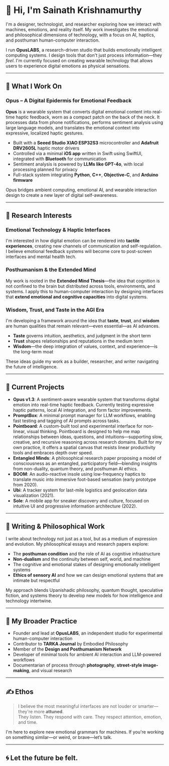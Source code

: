 # 👋 Hi, I'm Sainath Krishnamurthy

I'm a designer, technologist, and researcher exploring how we interact with machines, emotions, and reality itself. My work investigates the emotional and philosophical dimensions of technology, with a focus on AI, haptics, and posthuman human-computer interaction.

I run **OpusLABS**, a research-driven studio that builds emotionally intelligent computing systems. I design tools that don't just process information—they *feel*. I'm currently focused on creating wearable technology that allows users to experience digital emotions as physical sensations.

---

## 🧪 What I Work On

### Opus – A Digital Epidermis for Emotional Feedback  
**Opus** is a wearable system that converts digital emotional content into real-time haptic feedback, worn as a compact patch on the back of the neck. It processes data from phone notifications, performs sentiment analysis using large language models, and translates the emotional context into expressive, localized haptic gestures.

- Built with a **Seeed Studio XIAO ESP32S3** microcontroller and **Adafruit DRV2605L** haptic motor drivers  
- Controlled via a minimal **iOS app** written in Swift using SwiftUI, integrated with **Bluetooth** for communication  
- Sentiment analysis is powered by **LLMs like GPT-4o**, with local processing planned for privacy  
- Full-stack system integrating **Python**, **C++**, **Objective-C**, and **Arduino firmware**

Opus bridges ambient computing, emotional AI, and wearable interaction design to create a new layer of digital self-awareness.

---

## 🔬 Research Interests

### Emotional Technology & Haptic Interfaces  
I'm interested in how digital emotion can be rendered into **tactile experiences**, creating new channels of communication and self-regulation. I believe emotional feedback systems will become core to post-screen interfaces and mental health tech.

### Posthumanism & the Extended Mind  
My work is rooted in the **Extended Mind Thesis**—the idea that cognition is not confined to the brain but distributed across tools, environments, and systems. I apply this to human-computer interaction by designing interfaces that **extend emotional and cognitive capacities** into digital systems.

### Wisdom, Trust, and Taste in the AGI Era  
I'm developing a framework around the idea that **taste**, **trust**, and **wisdom** are human qualities that remain relevant—even essential—as AI advances.

- **Taste** governs intuition, aesthetics, and judgment in the short term  
- **Trust** shapes relationships and reputations in the medium term  
- **Wisdom**—the deep integration of values, context, and experience—is the long-term moat

These ideas guide my work as a builder, researcher, and writer navigating the future of intelligence.

---

## 📡 Current Projects

- **Opus v1.3**: A sentiment-aware wearable system that transforms digital emotion into real-time haptic feedback. Currently testing expressive haptic patterns, local AI integration, and form factor improvements.
- **PromptBox**: A minimal prompt manager for LLM workflows, enabling fast testing and tagging of AI prompts across tasks.
- **Pointboard**: A custom-built tool and experimental interface for non-linear, visual thinking. Pointboard is designed to help me map relationships between ideas, questions, and intuitions—supporting slow, creative, and recursive reasoning across research domains. Built for my own practice, it offers a spatial canvas that resists linear productivity tools and embraces depth over speed.
- **Entangled Minds**: A philosophical research paper proposing a model of consciousness as an entangled, participatory field—blending insights from non-duality, quantum theory, and posthuman AI ethics.
- **BOOM**: An audio-reactive insole using low-frequency haptics to translate music into immersive foot-based sensation (early prototype from 2020).
- **Ubi**: A tracker system for last-mile logistics and geolocation data visualization (2021).
- **Sole**: A mobile app for sneaker discovery and culture, focused on intuitive UI and progressive information architecture (2022).

---

## 🧠 Writing & Philosophical Work

I write about technology not just as a tool, but as a medium of expression and evolution. My philosophical essays and research papers explore:

- The **posthuman condition** and the role of AI as cognitive infrastructure  
- **Non-dualism** and the continuity between self, world, and machine  
- The cognitive and emotional stakes of designing emotionally intelligent systems  
- **Ethics of sensory AI** and how we can design emotional systems that are intimate but respectful  

My approach blends Upanishadic philosophy, quantum thought, speculative fiction, and systems theory to develop new models for how intelligence and technology intertwine.

---

## 🧰 My Broader Practice

- Founder and lead at **OpusLABS**, an independent studio for experimental human-computer interaction  
- Contributor to **TARKA Journal** by Embodied Philosophy  
- Member of the **Design and Posthumanism Network**  
- Developer of minimal tools for ambient AI interaction and LLM-powered workflows  
- Documentarian of process through **photography**, **street-style image-making**, and visual research  

---

## ✍️ Ethos

> I believe the most meaningful interfaces are not louder or smarter—they're more **attuned**.  
> They listen. They respond with care. They respect attention, emotion, and time.

I'm here to explore new emotional grammars for machines. If you're working on something similar—or weird, or brave—let’s talk.

---

## 🌀 Let the future be felt.
